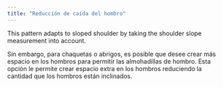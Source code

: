 ```yaml
---
title: "Reducción de caída del hombro"
---
```


This pattern adapts to sloped shoulder by taking the shoulder slope measurement into account.

Sin embargo, para chaquetas o abrigos, es posible que desee crear más espacio en los hombros para permitir las almohadillas de hombro. Esta opción le permite crear espacio extra en los hombros reduciendo la cantidad que los hombros están inclinados.




